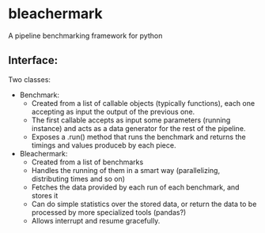 # bleachermark
A pipeline benchmarking framework for python

## Interface:

Two classes:

 - Benchmark:
   - Created from a list of callable objects (typically functions), each one accepting as input the output of the previous one.
   - The first callable accepts as input some parameters (running instance) and acts as a data generator for the rest of the pipeline.
   - Exposes a .run() method that runs the benchmark and returns the timings and values produceb by each piece.
- Bleachermark:
  - Created from a list of benchmarks
  - Handles the running of them in a smart way (parallelizing, distributing times and so on)
  - Fetches the data provided by each run of each benchmark, and stores it
  - Can do simple statistics over the stored data, or return the data to be processed by more specialized tools (pandas?)
  - Allows interrupt and resume gracefully.

